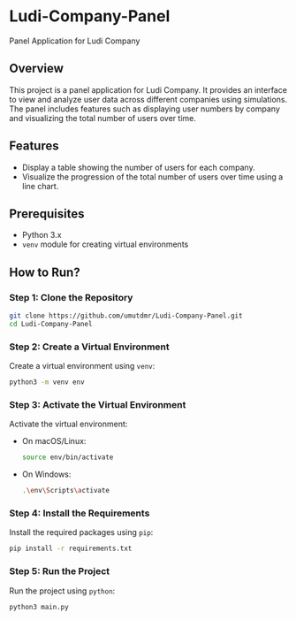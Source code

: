 # Ludi-Company-Panel
Panel Application for Ludi Company

## Overview
This project is a panel application for Ludi Company. It provides an interface to view and analyze user data across different companies using simulations. The panel includes features such as displaying user numbers by company and visualizing the total number of users over time.

## Features
- Display a table showing the number of users for each company.
- Visualize the progression of the total number of users over time using a line chart.

## Prerequisites
- Python 3.x
- `venv` module for creating virtual environments

## How to Run?

### Step 1: Clone the Repository
```sh
git clone https://github.com/umutdmr/Ludi-Company-Panel.git
cd Ludi-Company-Panel
```

### Step 2: Create a Virtual Environment
Create a virtual environment using `venv`:
```sh
python3 -m venv env
```

### Step 3: Activate the Virtual Environment
Activate the virtual environment:
- On macOS/Linux:
  ```sh
  source env/bin/activate
  ```
- On Windows:
  ```sh
  .\env\Scripts\activate
  ```

### Step 4: Install the Requirements
Install the required packages using `pip`:
```sh
pip install -r requirements.txt
```

### Step 5: Run the Project
Run the project using `python`:
```sh
python3 main.py
```


